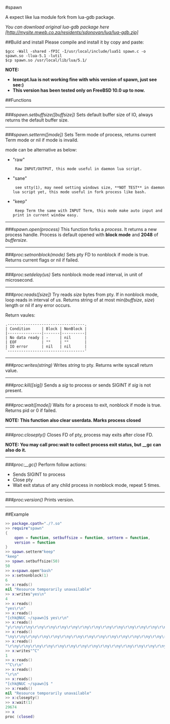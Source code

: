 #spawn

A expect like lua module fork from lua-gdb package.

*You can download original lua-gdb package here [http://mysite.mweb.co.za/residents/sdonovan/lua/lua-gdb.zip]*


##Build and install
Please compile and install it by copy and paste:
```
$gcc -Wall -shared -fPIC -I/usr/local/include/lua51 spawn.c -o spawn.so -llua-5.1 -lutil
$cp spawn.so /usr/local/lib/lua/5.1/
```

**NOTE:**

* **lexecpt.lua is not working fine with whis version of spawn, just see see:)**
* **This version has been tested only on FreeBSD 10.0 up to now.**

##Functions

***

###*spawn.setbuffsize([buffsize])*
Sets default buffer size of IO, always returns the default buffer size.

***

###*spawn.setterm([mode])*
Sets Term mode of process, returns current Term mode or nil if mode is invaild.

mode can be alternative as below:
* "raw"

       Raw INPUT/OUTPUT, this mode useful in daemon lua script.
* "sane"

       see stty(1), may need setting windows size, **NOT TEST** in daemon lua script yet, this mode useful in fork process like bash.
* "keep"

       Keep Term the same with INPUT Term, this mode make auto input and print in current window easy.

***

###*spawn.open(process)*
This function forks a *process*. It returns a new process handle.
Process is default opened with **block mode** and **2048** of *buffersize*.

***

###*proc:setnonblock(mode)*
Sets pty FD to nonblock if mode is true. Returns current flags or nil if failed.

***

###*proc:setdelay(us)*
Sets nonblock mode read interval, in unit of microsecond. 

***

###*proc:reads([size])*
Try reads *size* bytes from pty. If in nonblock mode, loop reads in interval of *us*. Returns string of at most min(*buffsize*, *size*) length or nil if any error occurs.

Return vaules:
```
.----------------------------------.
| Condition     | Block | NonBlock |
|---------------|-------|----------|
| No data ready | -     | nil      |
| EOF           | ""    | ""       |
| IO error      | nil   | nil      |
`----------------------------------'
```

***

###*proc:writes(string)*
Writes *string* to pty. Returns write syscall return value.

***

###*proc:kill([sig])*
Sends a *sig* to process or sends SIGINT if *sig* is not present.

***

###*proc:wait([mode])*
Waits for a process to exit, nonblock if mode is true. Returns pid or 0 if failed. 

**NOTE: This function also clear userdata. Marks process closed**

***

###*proc:closepty()*
Closes FD of pty, process may exits after close FD. 

**NOTE: You may call proc:wait to collect process exit status, but __gc can also do it.**

***

###*proc:__gc()*
Perform follow actions:
* Sends SIGINT to process
* Close pty
* Wait exit status of any child process in nonblock mode, repeat 5 times.

***

###*proc:version()*
Prints version.

***

##Example
```lua
>> package.cpath="./?.so"
>> require"spawn"
{
    open = function, setbuffsize = function, setterm = function,
    version = function
}
>> spawn.setterm"keep"
"keep"
>> spawn.setbuffsize(50)
50
>> x=spawn.open"bash"
>> x:setnonblock(1)
6
>> x:reads()
nil "Resource temporarily unavailable"
>> x:writes"yes\n"
4
>> x:reads()
"yes\r\n"
>> x:reads()
"[chk@NUC ~/spawn]$ yes\r\n"
>> x:reads()
"y\r\ny\r\ny\r\ny\r\ny\r\ny\r\ny\r\ny\r\ny\r\ny\r\ny\r\ny\r\ny\r\ny\r\ny\r\ny\r\ny\r"
>> x:reads()
"\ny\r\ny\r\ny\r\ny\r\ny\r\ny\r\ny\r\ny\r\ny\r\ny\r\ny\r\ny\r\ny\r\ny\r\ny\r\ny\r\ny"
>> x:reads()
"\r\ny\r\ny\r\ny\r\ny\r\ny\r\ny\r\ny\r\ny\r\ny\r\ny\r\ny\r\ny\r\ny\r\ny\r\ny\r\ny\r\n"
>> x:writes"^C"
1
>> x:reads()
"^C\r\n"
>> x:reads()
"\r\n"
>> x:reads()
"[chk@NUC ~/spawn]$ "
>> x:reads()
nil "Resource temporarily unavailable"
>> x:closepty()
>> x:wait(1)
29674
>> x
proc (closed)
```

